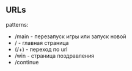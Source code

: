 ## URLs

patterns:
* /main - перезапуск игры или запуск новой
* / - главная страница
* (/+) - переход по url
* /win - страница поздравления
* /continue